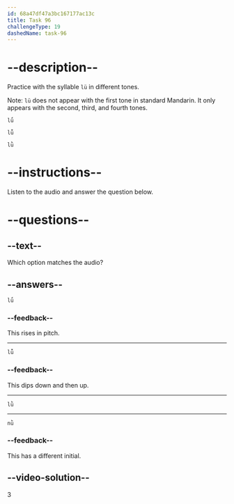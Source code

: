 ```yaml
---
id: 68a47df47a3bc167177ac13c
title: Task 96
challengeType: 19
dashedName: task-96
---
```


<!-- (Audio) A: lǜ -->

# --description--

Practice with the syllable `lü` in different tones.  

Note: `lü` does not appear with the first tone in standard Mandarin. It only appears with the second, third, and fourth tones.

`lǘ`<!-- (Audio) lǘ -->

`lǚ`<!-- (Audio) lǚ -->

`lǜ`<!-- (Audio) lǜ -->

# --instructions--

Listen to the audio and answer the question below.

# --questions--

## --text--

Which option matches the audio?

## --answers--

`lǘ`

### --feedback--

This rises in pitch.

---

`lǚ`

### --feedback--

This dips down and then up.

---

`lǜ`

---

`nǜ`

### --feedback--

This has a different initial.

## --video-solution--

3
